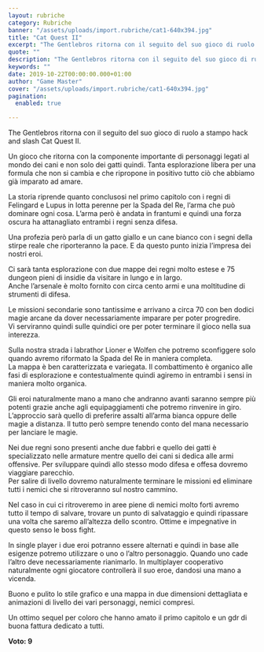 ```yaml
---
layout: rubriche
category: Rubriche
banner: "/assets/uploads/import.rubriche/cat1-640x394.jpg"
title: "Cat Quest II"
excerpt: "The Gentlebros ritorna con il seguito del suo gioco di ruolo a stampo hack and slash Cat Quest II. Un gioco che ritorna con la componente importante di personaggi legati al mondo dei cani e non solo dei gatti quindi. Tanta esplorazione libera per una formula che non si cambia e che ripropone in positivo [&hellip"
quote: ""
description: "The Gentlebros ritorna con il seguito del suo gioco di ruolo a stampo hack and slash Cat Quest II. Un gioco che ritorna con la componente importante di personaggi legati al mondo dei cani e non solo dei gatti quindi. Tanta esplorazione libera per una formula che non si cambia e che ripropone in positivo [&hellip"
keywords: ""
date: 2019-10-22T00:00:00.000+01:00
author: "Game Master"
cover: "/assets/uploads/import.rubriche/cat1-640x394.jpg"
pagination:
  enabled: true

---
```


The Gentlebros ritorna con il seguito del suo gioco di ruolo a stampo hack and slash Cat Quest II.

Un gioco che ritorna con la componente importante di personaggi legati al mondo dei cani e non solo dei gatti quindi. Tanta esplorazione libera per una formula che non si cambia e che ripropone in positivo tutto ciò che abbiamo già imparato ad amare.

La storia riprende quanto conclusosi nel primo capitolo con i regni di Felingard e Lupus in lotta perenne per la Spada del Re, l’arma che può dominare ogni cosa. L’arma però è andata in frantumi e quindi una forza oscura ha attanagliato entrambi i regni senza difesa.

Una profezia però parla di un gatto giallo e un cane bianco con i segni della stirpe reale che riporteranno la pace. E da questo punto inizia l’impresa dei nostri eroi.

Ci sarà tanta esplorazione con due mappe dei regni molto estese e 75 dungeon pieni di insidie da visitare in lungo e in largo.  
Anche l’arsenale è molto fornito con circa cento armi e una moltitudine di strumenti di difesa.

Le missioni secondarie sono tantissime e arrivano a circa 70 con ben dodici magie arcane da dover necessariamente imparare per poter progredire.  
Vi serviranno quindi sulle quindici ore per poter terminare il gioco nella sua interezza.

Sulla nostra strada i labrathor Lioner e Wolfen che potremo sconfiggere solo quando avremo riformato la Spada del Re in maniera completa.  
La mappa è ben caratterizzata e variegata. Il combattimento è organico alle fasi di esplorazione e contestualmente quindi agiremo in entrambi i sensi in maniera molto organica.

Gli eroi naturalmente mano a mano che andranno avanti saranno sempre più potenti grazie anche agli equipaggiamenti che potremo rinvenire in giro. L’approccio sarà quello di preferire assalti all’arma bianca oppure delle magie a distanza. Il tutto però sempre tenendo conto del mana necessario per lanciare le magie.

Nei due regni sono presenti anche due fabbri e quello dei gatti è specializzato nelle armature mentre quello dei cani si dedica alle armi offensive. Per sviluppare quindi allo stesso modo difesa e offesa dovremo viaggiare parecchio.  
Per salire di livello dovremo naturalmente terminare le missioni ed eliminare tutti i nemici che si ritroveranno sul nostro cammino.

Nel caso in cui ci ritroveremo in aree piene di nemici molto forti avremo tutto il tempo di salvare, trovare un punto di salvataggio e quindi ripassare una volta che saremo all’altezza dello scontro. Ottime e impegnative in questo senso le boss fight.

In single player i due eroi potranno essere alternati e quindi in base alle esigenze potremo utilizzare o uno o l’altro personaggio. Quando uno cade l’altro deve necessariamente rianimarlo. In multiplayer cooperativo naturalmente ogni giocatore controllerà il suo eroe, dandosi una mano a vicenda.

Buono e pulito lo stile grafico e una mappa in due dimensioni dettagliata e animazioni di livello dei vari personaggi, nemici compresi.

Un ottimo sequel per coloro che hanno amato il primo capitolo e un gdr di buona fattura dedicato a tutti.

**Voto: 9**
